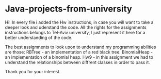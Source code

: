 # Java-projects-from-university
Hi!
In every file i added the Hw instructions, in case you will want to take a deeper look and uderstand the code.
All the rights for the assignments instructions belongs to Tel-Aviv university, 
I just represent it here for a better understanding of the code.

The best assigmnents to look upon to understand my programming abilities are those:
RBTree - an implementation of a red black tree.
BinomialHeap - an implementation of a binomial heap.
Hw9 - in this assignment we had to understand the relationships between diffrent classes in order to pass it.

Thank you for your interest.
